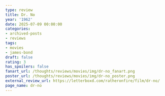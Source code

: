 ```yaml
---
type: review
title: Dr. No
year: '1962'
date: 2025-07-09 00:00:00
categories:
- archived-posts
- reviews
tags:
- movies
- james-bond
draft: false
rating: 3
has_spoilers: false
fanart_url: /thoughts/reviews/movies/img/dr-no_fanart.png
poster_url: /thoughts/reviews/movies/img/dr-no_poster.png
external_review_url: https://letterboxd.com/ratheronfire/film/dr-no/
page_name: dr-no
---
```


